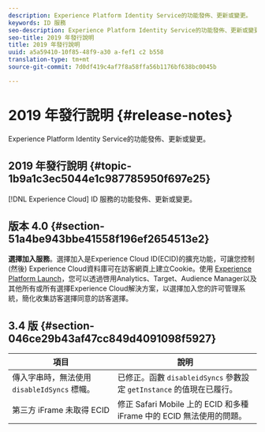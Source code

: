```yaml
---
description: Experience Platform Identity Service的功能發佈、更新或變更。
keywords: ID 服務
seo-description: Experience Platform Identity Service的功能發佈、更新或變更。
seo-title: 2019 年發行說明
title: 2019 年發行說明
uuid: a5a59410-10f85-48f9-a30 a-fef1 c2 b558
translation-type: tm+mt
source-git-commit: 7d0df419c4af7f8a58ffa56b1176bf638bc0045b

---
```



# 2019 年發行說明 {#release-notes}

Experience Platform Identity Service的功能發佈、更新或變更。

## 2019 年發行說明 {#topic-1b9a1c3ec5044e1c987785950f697e25}

[!DNL Experience Cloud] ID 服務的功能發佈、更新或變更。

## 版本 4.0 {#section-51a4be943bbe41558f196ef2654513e2}

**選擇加入服務**。選擇加入是Experience Cloud ID(ECID)的擴充功能，可讓您控制(然後) Experience Cloud資料庫可在訪客網頁上建立Cookie。使用 [Experience Platform Launch](https://docs.adobelaunch.com/)，您可以透過啓用Analytics、Target、Audience Manager以及其他所有或所有選擇Experience Cloud解決方案，以選擇加入您的許可管理系統，簡化收集訪客選擇同意的訪客選擇。

## 3.4 版 {#section-046ce29b43af47cc849d4091098f5927}

| 項目 | 說明 |
|---|---|
| 傳入字串時，無法使用 `disableIdSyncs` 標幟。 | 已修正。函數 `disableidSyncs` 參數設定 `getInstance` 的值現在已履行。 |
| 第三方 iFrame 未取得 ECID | 修正 Safari Mobile 上的 ECID 和多種 iFrame 中的 ECID 無法使用的問題。 |

